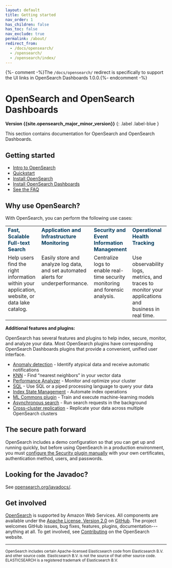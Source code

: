 ```yaml
---
layout: default
title: Getting started
nav_order: 1
has_children: false
has_toc: false
nav_exclude: true
permalink: /about/
redirect_from:
  - /docs/opensearch/
  - /opensearch/
  - /opensearch/index/
---
```


{%- comment -%}The `/docs/opensearch/` redirect is specifically to support the UI links in OpenSearch Dashboards 1.0.0.{%- endcomment -%}

# OpenSearch and OpenSearch Dashboards
**Version {{site.opensearch_major_minor_version}}**
{: .label .label-blue }

This section contains documentation for OpenSearch and OpenSearch Dashboards.

## Getting started

- [Intro to OpenSearch]({{site.url}}{{site.baseurl}}/intro/)
- [Quickstart]({{site.url}}{{site.baseurl}}/quickstart/)
- [Install OpenSearch]({{site.url}}{{site.baseurl}}/install-and-configure/install-opensearch/index/)
- [Install OpenSearch Dashboards]({{site.url}}{{site.baseurl}}/install-and-configure/install-dashboards/index/)
- [See the FAQ](https://opensearch.org/faq)

## Why use OpenSearch?

With OpenSearch, you can perform the following use cases:

<table style="table-layout: auto ; width: 100%;">
<tbody>
<tr style="text-align: left; vertical-align:top; font-weight: bold; color: rgb(0,59,92)">
<td>Fast, Scalable Full-text Search</td>
<td>Application and Infrastructure Monitoring</td>
<td>Security and Event Information Management</td>
<td>Operational Health Tracking</td>
</tr>
<tr style="text-align: left; vertical-align:top;">
<td>Help users find the right information within your application, website, or data lake catalog. </td>
<td>Easily store and analyze log data, and set automated alerts for underperformance.</td>
<td>Centralize logs to enable real-time security monitoring and forensic analysis.</td>
<td>Use observability logs, metrics, and traces to monitor your applications and business in real time.</td>
</tr>
</tbody>
</table>

**Additional features and plugins:**

OpenSearch has several features and plugins to help index, secure, monitor, and analyze your data. Most OpenSearch plugins have corresponding OpenSearch Dashboards plugins that provide a convenient, unified user interface.
- [Anomaly detection]({{site.url}}{{site.baseurl}}/monitoring-plugins/ad/) - Identify atypical data and receive automatic notifications
- [KNN]({{site.url}}{{site.baseurl}}/search-plugins/knn/) - Find “nearest neighbors” in your vector data
- [Performance Analyzer]({{site.url}}{{site.baseurl}}/monitoring-plugins/pa/) - Monitor and optimize your cluster
- [SQL]({{site.url}}{{site.baseurl}}/search-plugins/sql/index/) - Use SQL or a piped processing language to query your data
- [Index State Management]({{site.url}}{{site.baseurl}}/im-plugin/) - Automate index operations
- [ML Commons plugin]({{site.url}}{{site.baseurl}}/ml-commons-plugin/index/) - Train and execute machine-learning models
- [Asynchronous search]({{site.url}}{{site.baseurl}}/search-plugins/async/) - Run search requests in the background
- [Cross-cluster replication]({{site.url}}{{site.baseurl}}/replication-plugin/index/) - Replicate your data across multiple OpenSearch clusters


## The secure path forward
OpenSearch includes a demo configuration so that you can get up and running quickly, but before using OpenSearch in a production environment, you must [configure the Security plugin manually]({{site.url}}{{site.baseurl}}/security/configuration/index/) with your own certificates, authentication method, users, and passwords.

## Looking for the Javadoc?

See [opensearch.org/javadocs/](https://opensearch.org/javadocs/).

## Get involved

[OpenSearch](https://opensearch.org) is supported by Amazon Web Services. All components are available under the [Apache License, Version 2.0](https://www.apache.org/licenses/LICENSE-2.0.html) on [GitHub](https://github.com/opensearch-project/).
The project welcomes GitHub issues, bug fixes, features, plugins, documentation---anything at all. To get involved, see [Contributing](https://opensearch.org/source.html) on the OpenSearch website.

---

<small>OpenSearch includes certain Apache-licensed Elasticsearch code from Elasticsearch B.V. and other source code. Elasticsearch B.V. is not the source of that other source code. ELASTICSEARCH is a registered trademark of Elasticsearch B.V.</small>